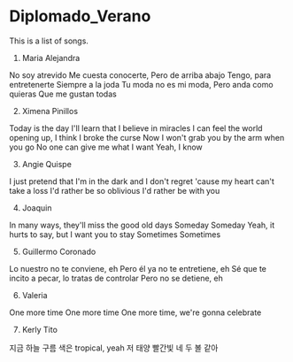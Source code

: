 # Diplomado_Verano
This is a list of songs. 

1. Maria Alejandra

No soy atrevido
Me cuesta conocerte,
Pero de arriba abajo
Tengo, para entretenerte
Siempre a la joda
Tu moda no es mi moda,
Pero anda como quieras
Que me gustan todas

2. Ximena Pinillos 

Today is the day I'll learn that I believe in miracles
I can feel the world opening up, I think I broke the curse
Now I won't grab you by the arm when you go
No one can give me what I want
Yeah, I know

3. Angie Quispe

I just pretend that I'm in the dark and
I don't regret 'cause my heart can't take a loss
I'd rather be so oblivious
I'd rather be with you

4. Joaquin 

In many ways, they'll miss the good old days
Someday
Someday
Yeah, it hurts to say, but I want you to stay
Sometimes
Sometimes

5. Guillermo Coronado

Lo nuestro no te conviene, eh
Pero él ya no te entretiene, eh
Sé que te incito a pecar, lo tratas de controlar
Pero no se detiene, eh


6. Valeria

One more time
One more time
One more time, we're gonna celebrate

7. Kerly Tito 

지금 하늘 구름 색은 tropical, yeah
저 태양 빨간빛 네 두 볼 같아
